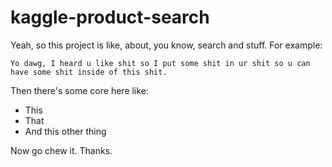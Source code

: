 # kaggle-product-search

Yeah, so this project is like, about, you know, search and stuff. For example:

`
  Yo dawg, I heard u like shit so I put some shit in ur shit so u can have some shit inside of this shit.
`

Then there's some core here like:
* This
* That
* And this other thing

Now go chew it. Thanks.
